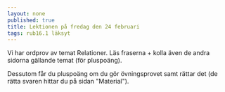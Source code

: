 ```yaml
---
layout: none
published: true
title: Lektionen på fredag den 24 februari
tags: rub16.1 läksyt
---
```

Vi har ordprov av temat Relationer. Läs fraserna + kolla även de andra sidorna gällande temat (för pluspoäng).

Dessutom får du pluspoäng om du gör övningsprovet samt rättar det (de rätta svaren hittar du på sidan "Material").
